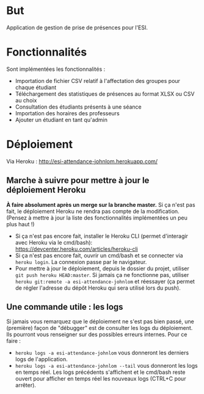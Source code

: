 # But

Application de gestion de prise de présences pour l'ESI.

# Fonctionnalités

Sont implémentées les fonctionnalités :
- Importation de fichier CSV relatif à l'affectation des groupes pour chaque étudiant
- Téléchargement des statistiques de présences au format XLSX ou CSV au choix
- Consultation des étudiants présents à une séance
- Importation des horaires des professeurs
- Ajouter un étudiant en tant qu'admin

# Déploiement

Via Heroku : http://esi-attendance-johnlom.herokuapp.com/

## Marche à suivre pour mettre à jour le déploiement Heroku

**À faire absolument après un merge sur la branche master.**
Si ça n'est pas fait, le déploiement Heroku ne rendra pas compte de la modification.
(Pensez à mettre à jour la liste des fonctionnalités implémentées un peu plus haut !)


- Si ça n'est pas encore fait, installer le Heroku CLI (permet d'interagir avec Heroku via le cmd/bash): https://devcenter.heroku.com/articles/heroku-cli
- Si ça n'est pas encore fait, ouvrir un cmd/bash et se connecter via `heroku login`. La connexion passe par le navigateur.
- Pour mettre à jour le déploiement, depuis le dossier du projet, utiliser `git push heroku HEAD:master`. Si jamais ça ne fonctionne pas, utiliser `heroku git:remote -a esi-attendance-johnlom` et réessayer (ça permet de régler l'adresse du dépôt Heroku qui sera utilisé lors du push).

## Une commande utile : les logs

Si jamais vous remarquez que le déploiement ne s'est pas bien passé, une (première) façon de "débugger" est de consulter les logs du déploiement.
Ils pourront vous renseigner sur des possibles erreurs internes. Pour ce faire :

- `heroku logs -a esi-attendance-johnlom` vous donneront les derniers logs de l'application.
- `heroku logs -a esi-attendance-johnlom --tail` vous donneront les logs en temps réel. Les logs précédents s'affichent et le cmd/bash reste ouvert pour afficher en temps réel les nouveaux logs (CTRL+C pour arrêter).